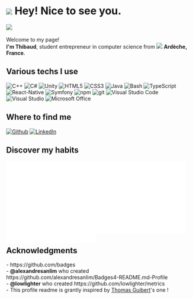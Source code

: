 <h1><img src="https://emojis.slackmojis.com/emojis/images/1531849430/4246/blob-sunglasses.gif?1531849430" width="30" /> Hey! Nice to see you.</h1>

[![](https://github-readme-stats.vercel.app/api?username=CreatibOfficiel&show_icons=true&theme=tokyonight&hide_border=true&locale=en)](https://github.com/CreatibOfficiel)

<p>Welcome to my page! </br>
  <b>I'm Thibaud</b>, student entrepreneur in computer science from <img src="https://image.flaticon.com/icons/svg/197/197560.svg" width="13" /> <b>Ardèche, France</b>. </p>

## Various techs I use

<p>
  <img alt="C++" height="26px" src="https://img.shields.io/badge/C%2B%2B-00599C?style=for-the-badge&logo=c%2B%2B&logoColor=white" />
  <img alt="C#" height="26px" src="https://img.shields.io/badge/C%23-239120?style=for-the-badge&logo=c-sharp&logoColor=white" />
  <img alt="Unity" height="26px" src="https://img.shields.io/badge/Unity-100000?style=for-the-badge&logo=unity&logoColor=white" />
  <img alt="HTML5" height="26px" src="https://img.shields.io/badge/HTML5-E34F26?style=for-the-badge&logo=html5&logoColor=white" />
  <img alt="CSS3" height="26px" src="https://img.shields.io/badge/CSS-239120?&style=for-the-badge&logo=css3&logoColor=white" />
  <img alt="Java" height="26px" src="https://img.shields.io/badge/Java-ED8B00?style=for-the-badge&logo=java&logoColor=white" />
  <img alt="Bash" height="26px" src="https://img.shields.io/badge/Shell_Script-121011?style=for-the-badge&logo=gnu-bash&logoColor=white" />
  <img alt="TypeScript" src="https://img.shields.io/badge/-TypeScript-007ACC?style=flat-square&logo=typescript&logoColor=white" />
  <img alt="React-Native" src="https://img.shields.io/badge/React_Native-20232A?style=for-the-badge&logo=react&logoColor=61DAFB" />
  <img alt="Symfony" src="https://img.shields.io/badge/Symfony-000000?style=for-the-badge&logo=Symfony&logoColor=white" />
  <img alt="npm" src="https://img.shields.io/badge/-NPM-CB3837?style=flat-square&logo=npm&logoColor=white" />
  <img alt="git" src="https://img.shields.io/badge/-Git-F05032?style=flat-square&logo=git&logoColor=white" />
  <img alt="Visual Studio Code" height="26px" src="https://img.shields.io/badge/Visual_Studio_Code-0078D4?style=for-the-badge&logo=visual%20studio%20code&logoColor=white" />
  <img alt="Visual Studio" height="26px" src="https://img.shields.io/badge/Visual_Studio_2019-5C2D91?style=for-the-badge&logo=visual%20studio&logoColor=white" />
  <img alt="Microsoft Office" height="26px" src="https://img.shields.io/badge/Microsoft_Office-D83B01?style=for-the-badge&logo=microsoft-office&logoColor=white" />
</p>

## Where to find me

<p>
  <a href="https://github.com/CreatibOfficiel" target="_blank"><img alt="Github" src="https://img.shields.io/badge/GitHub-%2312100E.svg?&style=for-the-badge&logo=Github&logoColor=white" /></a>
  <a href="https://www.linkedin.com/in/thibaud-cb/" target="_blank"><img alt="LinkedIn" src="https://img.shields.io/badge/linkedin-%230077B5.svg?&style=for-the-badge&logo=linkedin&logoColor=white" /></a>
</p>

## Discover my habits

<!-- If you're using "main" as default branch -->
<img align="left" width="48%" alt="metrics" src="https://github.com/CreatibOfficiel/CreatibOfficiel/blob/main/metrics.svg" />
<img width="48%" alt="metrics" src="https://github.com/CreatibOfficiel/CreatibOfficiel/blob/main/metrics.plugin.habits.charts.svg" />

<br>

## Acknowledgments
<p>
- https://github.com/badges</br>
- <b>@alexandresanlim</b> who created https://github.com/alexandresanlim/Badges4-README.md-Profile</br>
- <b>@lowlighter</b> who created https://github.com/lowlighter/metrics</br>
- This profile readme is grantly inspired by <a href="https://github.com/thmsgbrt" target="_blank">Thomas Guibert</a>'s one !
</p>

<!---
CreatibOfficiel/CreatibOfficiel is a ✨ special ✨ repository because its `README.md` (this file) appears on your GitHub profile.
You can click the Preview link to take a look at your changes.
--->
